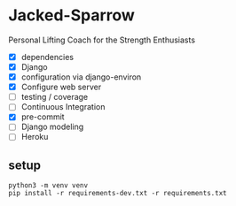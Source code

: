 # Jacked-Sparrow

Personal Lifting Coach for the Strength Enthusiasts

* [x] dependencies
* [x] Django
* [x] configuration via django-environ
* [x] Configure web server
* [ ] testing / coverage
* [ ] Continuous Integration
* [x] pre-commit
* [ ] Django modeling
* [ ] Heroku

## setup

```
python3 -m venv venv
pip install -r requirements-dev.txt -r requirements.txt
```
